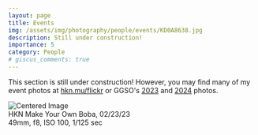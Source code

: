 ```yaml
---
layout: page
title: Events
img: /assets/img/photography/people/events/KD0A8638.jpg
description: Still under construction!
importance: 5
category: People
# giscus_comments: true
---
```


This section is still under construction! However, you may find many of my event photos at [hkn.mu/flickr](https://hkn.mu/flickr) or GGSO's [2023](https://drive.google.com/drive/u/0/folders/1SkaE9wuuL_Ohz1_63J6HAJ3xFL-aIum9) and [2024](https://drive.google.com/drive/folders/1WE_K2vQ0oiuvzISS6BXPrVBGqzboeaec?usp=drive_link) photos.
<br>

<div class="text-center">
  <img src="/assets/img/photography/people/events/KD0A8638.jpg" class="mx-auto d-block img-fluid rounded z-depth-1" alt="Centered Image">
</div>
<div class="caption">
  HKN Make Your Own Boba, 02/23/23<br>
  49mm, f8, ISO 100, 1/125 sec
</div>
